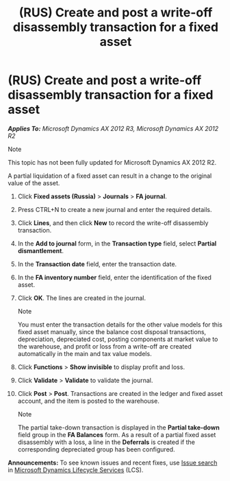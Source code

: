 ﻿---
title: (RUS) Create and post a write-off disassembly transaction for a fixed asset
TOCTitle: (RUS) Create and post a write-off disassembly transaction for a fixed asset
ms:assetid: 7b0b6f32-40cb-488c-9b68-6aa080c2b955
ms:mtpsurl: https://technet.microsoft.com/en-us/library/JJ678385(v=AX.60)
ms:contentKeyID: 49387616
ms.date: 04/18/2014
mtps_version: v=AX.60
---

# (RUS) Create and post a write-off disassembly transaction for a fixed asset 


_**Applies To:** Microsoft Dynamics AX 2012 R3, Microsoft Dynamics AX 2012 R2_


> [!NOTE]
> <P>This topic has not been fully updated for Microsoft Dynamics AX 2012 R2.</P>



A partial liquidation of a fixed asset can result in a change to the original value of the asset.

1.  Click **Fixed assets (Russia)** \> **Journals** \> **FA journal**.

2.  Press CTRL+N to create a new journal and enter the required details.

3.  Click **Lines**, and then click **New** to record the write-off disassembly transaction.

4.  In the **Add to journal** form, in the **Transaction type** field, select **Partial dismantlement**.

5.  In the **Transaction date** field, enter the transaction date.

6.  In the **FA inventory number** field, enter the identification of the fixed asset.

7.  Click **OK**. The lines are created in the journal.
    

    > [!NOTE]
    > <P>You must enter the transaction details for the other value models for this fixed asset manually, since the balance cost disposal transactions, depreciation, depreciated cost, posting components at market value to the warehouse, and profit or loss from a write-off are created automatically in the main and tax value models.</P>



8.  Click **Functions** \> **Show invisible** to display profit and loss.

9.  Click **Validate** \> **Validate** to validate the journal.

10. Click **Post** \> **Post**. Transactions are created in the ledger and fixed asset account, and the item is posted to the warehouse.
    

    > [!NOTE]
    > <P>The partial take-down transaction is displayed in the <STRONG>Partial take-down</STRONG> field group in the <STRONG>FA Balances</STRONG> form. As a result of a partial fixed asset disassembly with a loss, a line in the <STRONG>Deferrals</STRONG> is created if the corresponding depreciated group has been configured.</P>


  
**Announcements:** To see known issues and recent fixes, use [Issue search](http://go.microsoft.com/fwlink/?linkid=389258) in [Microsoft Dynamics Lifecycle Services](http://go.microsoft.com/fwlink/?linkid=306505) (LCS).

